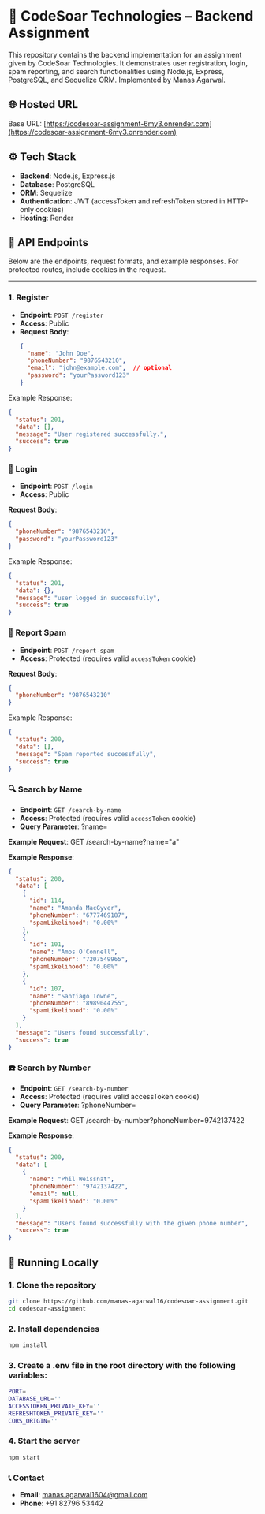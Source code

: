 # 💼 CodeSoar Technologies – Backend Assignment

This repository contains the backend implementation for an assignment given by CodeSoar Technologies. It demonstrates user registration, login, spam reporting, and search functionalities using Node.js, Express, PostgreSQL, and Sequelize ORM. Implemented by Manas Agarwal.

## 🌐 Hosted URL

Base URL: [https://codesoar-assignment-6my3.onrender.com](https://codesoar-assignment-6my3.onrender.com)

## ⚙️ Tech Stack

- **Backend**: Node.js, Express.js  
- **Database**: PostgreSQL  
- **ORM**: Sequelize  
- **Authentication**: JWT (accessToken and refreshToken stored in HTTP-only cookies)  
- **Hosting**: Render

## 📌 API Endpoints

Below are the endpoints, request formats, and example responses. For protected routes, include cookies in the request.

---

### 1. Register

- **Endpoint**: `POST /register`  
- **Access**: Public  
- **Request Body**:
  ```json
  {
    "name": "John Doe",
    "phoneNumber": "9876543210",
    "email": "john@example.com",  // optional
    "password": "yourPassword123"
  }
Example Response:

```json
{
  "status": 201,
  "data": [],
  "message": "User registered successfully.",
  "success": true
}
```

### 🔑 Login

- **Endpoint**: `POST /login`  
- **Access**: Public  

**Request Body**:
```json
{
  "phoneNumber": "9876543210",
  "password": "yourPassword123"
}
```

Example Response:

```json
{
  "status": 201,
  "data": {},
  "message": "user logged in successfully",
  "success": true
}
```

### 🚫 Report Spam

- **Endpoint**: `POST /report-spam`  
- **Access**: Protected (requires valid `accessToken` cookie)  

**Request Body**:
```json
{
  "phoneNumber": "9876543210"
}
```
Example Response:

```json
{
  "status": 200,
  "data": [],
  "message": "Spam reported successfully",
  "success": true
}
```

### 🔍 Search by Name

- **Endpoint**: `GET /search-by-name`  
- **Access**: Protected (requires valid `accessToken` cookie)  
- **Query Parameter**: ?name=<searchString>

**Example Request**: GET /search-by-name?name="a"

**Example Response**:

```json
{
  "status": 200,
  "data": [
    {
      "id": 114,
      "name": "Amanda MacGyver",
      "phoneNumber": "6777469187",
      "spamLikelihood": "0.00%"
    },
    {
      "id": 101,
      "name": "Amos O'Connell",
      "phoneNumber": "7207549965",
      "spamLikelihood": "0.00%"
    },
    {
      "id": 107,
      "name": "Santiago Towne",
      "phoneNumber": "8989044755",
      "spamLikelihood": "0.00%"
    }
  ],
  "message": "Users found successfully",
  "success": true
}
```

### ☎️ Search by Number

- **Endpoint**: `GET /search-by-number`  
- **Access**: Protected (requires valid accessToken cookie)  
- **Query Parameter**:  ?phoneNumber=<string>

**Example Request**: GET /search-by-number?phoneNumber=9742137422

**Example Response**:
```json
{
  "status": 200,
  "data": [
    {
      "name": "Phil Weissnat",
      "phoneNumber": "9742137422",
      "email": null,
      "spamLikelihood": "0.00%"
    }
  ],
  "message": "Users found successfully with the given phone number",
  "success": true
}
```

## 🚀 Running Locally

### 1. Clone the repository
```bash
git clone https://github.com/manas-agarwal16/codesoar-assignment.git
cd codesoar-assignment
```

### 2. Install dependencies
```bash
npm install
```

### 3. Create a .env file in the root directory with the following variables:

```bash
PORT=
DATABASE_URL=''
ACCESSTOKEN_PRIVATE_KEY=''
REFRESHTOKEN_PRIVATE_KEY=''
CORS_ORIGIN=''
```

### 4. Start the server
```bash
npm start
```

### 📞 Contact

- **Email**: [manas.agarwal1604@gmail.com](mailto:manas.agarwal1604@gmail.com)  
- **Phone**: +91 82796 53442

